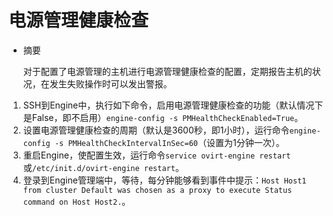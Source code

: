 # 电源管理健康检查
* 摘要

  对于配置了电源管理的主机进行电源管理健康检查的配置，定期报告主机的状况，在发生失败操作时可以发出警报。

1. SSH到Engine中，执行如下命令，启用电源管理健康检查的功能（默认情况下是False，即不启用）`engine-config -s PMHealthCheckEnabled=True`。
1. 设置电源管理健康检查的周期（默认是3600秒，即1小时），运行命令`engine-config -s PMHealthCheckIntervalInSec=60`（设置为1分钟一次）。
1. 重启Engine，使配置生效，运行命令`service ovirt-engine restart`或`/etc/init.d/ovirt-engine restart`。
1. 登录到Engine管理端中，等待，每分钟能够看到事件中提示：`Host Host1 from cluster Default was chosen as a proxy to execute Status command on Host Host2.`。
